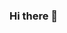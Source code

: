 ### Hi there 👋

<!--
**mjaichand/mjaichand** is a ✨ _special_ ✨ repository because its `README.md` (this file) appears on your GitHub profile.

Here are some ideas to get you started:

- 🔭 I’m currently working on ...
- 🌱 I’m currently doing Masters in Applied Computer Science.
- 👯 I’m looking to collaborate on ...
- 🤔 I’m looking for help with ...
- 💬 Ask me about Java, Greenplum, MySQL, Shell Scripting, hobbies
- 📫 How to reach me: mjaichandms@gmail.com
- 😄 Pronouns: Male
- ⚡ Fun fact: One of my favorite things to do is finding answers for unsolved riddles
-->
